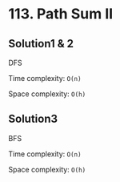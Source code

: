 # 113. Path Sum II

## Solution1 & 2

DFS

Time complexity: `O(n)`

Space complexity: `O(h)`

## Solution3

BFS

Time complexity: `O(n)`

Space complexity: `O(h)`
